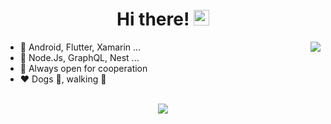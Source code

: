 <div align="center">
   <h1>Hi there! <img src="https://media.giphy.com/media/hvRJCLFzcasrR4ia7z/giphy.gif" width="25px"></h1>
</div>

<img align="right" src="https://github-readme-stats.vercel.app/api?username=achreffaidi&count_private=true&show_icons=true&hide_title=true&hide=stars" />

- 🚀 Android, Flutter, Xamarin ...
- 👑 Node.Js, GraphQL, Nest ... 
- 🤝 Always open for cooperation
- ❤️ Dogs 🐶, walking 🚶

<br>

<div align="center">
   <img src="https://github-profile-trophy.vercel.app/?username=achreffaidi&theme=flat&no-frame=true&margin-w=30" />
</div>

